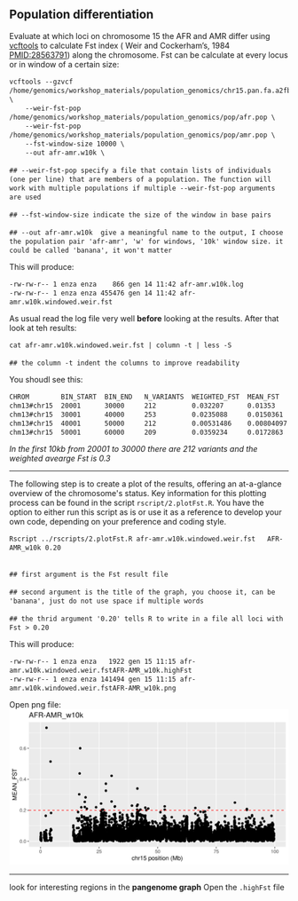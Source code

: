 ##  Population differentiation 

Evaluate at which loci on chromosome 15 the AFR and AMR differ using [vcftools](https://vcftools.github.io/) to calculate Fst index ( Weir and Cockerham’s, 1984 [PMID:28563791](https://pubmed.ncbi.nlm.nih.gov/28563791/)) along the chromosome. Fst can be calculate at every locus or in window of a certain size: 


```shell
vcftools --gzvcf /home/genomics/workshop_materials/population_genomics/chr15.pan.fa.a2fb268.4030258.6a1ecc2.smooth.reliable.vcf.gz \
    --weir-fst-pop /home/genomics/workshop_materials/population_genomics/pop/afr.pop \
    --weir-fst-pop /home/genomics/workshop_materials/population_genomics/pop/amr.pop \
    --fst-window-size 10000 \
    --out afr-amr.w10k \

## --weir-fst-pop specify a file that contain lists of individuals (one per line) that are members of a population. The function will work with multiple populations if multiple --weir-fst-pop arguments are used

## --fst-window-size indicate the size of the window in base pairs 

## --out afr-amr.w10k  give a meaningful name to the output, I choose the population pair 'afr-amr', 'w' for windows, '10k' window size. it could be called 'banana', it won't matter 
```

<!--
vcftools --gzvcf ../data/chr15.pan.fa.a2fb268.4030258.6a1ecc2.smooth.reliable.vcf.gz   --weir-fst-pop ../data/pop/afr.onlyid --weir-fst-pop ../data/pop/amr.onlyid --out afr-amr.w10k  --fst-window-size 10000
---> 

This will produce: 
```
-rw-rw-r-- 1 enza enza    866 gen 14 11:42 afr-amr.w10k.log
-rw-rw-r-- 1 enza enza 455476 gen 14 11:42 afr-amr.w10k.windowed.weir.fst

```

As usual read the log file very well **before** looking at the results. After that look at teh results: 

```
cat afr-amr.w10k.windowed.weir.fst | column -t | less -S 

## the column -t indent the columns to improve readability 
```
You shoudl see this: 
```
CHROM        BIN_START  BIN_END   N_VARIANTS  WEIGHTED_FST  MEAN_FST
chm13#chr15  20001      30000     212         0.032207      0.01353
chm13#chr15  30001      40000     253         0.0235088     0.0150361
chm13#chr15  40001      50000     212         0.00531486    0.00804097
chm13#chr15  50001      60000     209         0.0359234     0.0172863

```
_In the first 10kb from 20001 to 30000 there are 212 variants and the weighted avearge Fst is 0.3_

***
The following step is to create a plot of the results, offering an at-a-glance overview of the chromosome's status. Key information for this plotting process can be found in the script `rscript/2.plotFst.R`. You have the option to either run this script as is or use it as a reference to develop your own code, depending on your preference and coding style.

```
Rscript ../rscripts/2.plotFst.R afr-amr.w10k.windowed.weir.fst   AFR-AMR_w10k 0.20


## first argument is the Fst result file 

## second argument is the title of the graph, you choose it, can be 'banana', just do not use space if multiple words 

## the thrid argument '0.20' tells R to write in a file all loci with Fst > 0.20
```

This will produce: 

```
-rw-rw-r-- 1 enza enza   1922 gen 15 11:15 afr-amr.w10k.windowed.weir.fstAFR-AMR_w10k.highFst
-rw-rw-r-- 1 enza enza 141494 gen 15 11:15 afr-amr.w10k.windowed.weir.fstAFR-AMR_w10k.png

```

Open png file: 
![Fst](../img/afr-amr.w10k.windowed.weir.fstAFR-AMR_w10k.png)


***
look for interesting regions in the **pangenome graph** 
Open the `.highFst` file
 



<!---GOLGA8 https://www.ncbi.nlm.nih.gov/pmc/articles/PMC4244265/---> 

